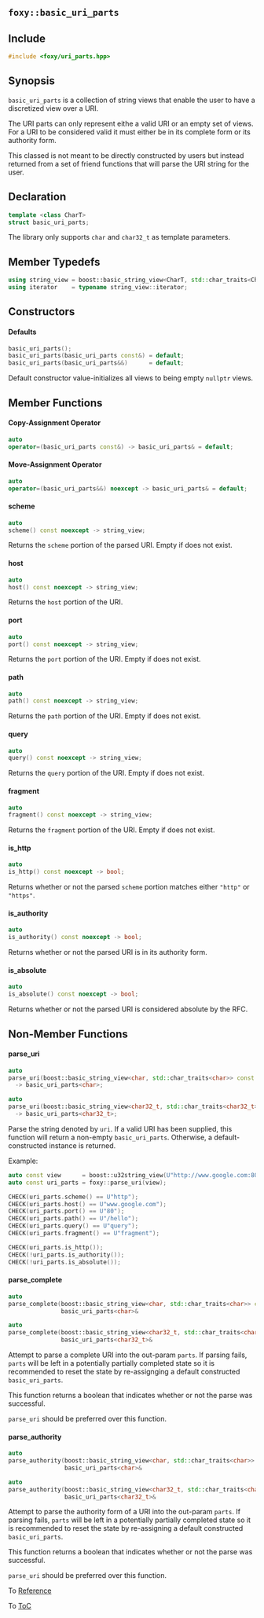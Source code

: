 ## `foxy::basic_uri_parts`

## Include

```c++
#include <foxy/uri_parts.hpp>
```

## Synopsis

`basic_uri_parts` is a collection of string views that enable the user to have a discretized view
over a URI.

The URI parts can only represent eithe a valid URI or an empty set of views. For a URI to be
considered valid it must either be in its complete form or its authority form.

This classed is not meant to be directly constructed by users but instead returned from a set of
friend functions that will parse the URI string for the user.

## Declaration

```c++
template <class CharT>
struct basic_uri_parts;
```

The library only supports `char` and `char32_t` as template parameters.

## Member Typedefs

```c++
using string_view = boost::basic_string_view<CharT, std::char_traits<CharT>>;
using iterator    = typename string_view::iterator;
```

## Constructors

#### Defaults

```c++
basic_uri_parts();
basic_uri_parts(basic_uri_parts const&) = default;
basic_uri_parts(basic_uri_parts&&)      = default;
```

Default constructor value-initializes all views to being empty `nullptr` views.

## Member Functions

#### Copy-Assignment Operator

```c++
auto
operator=(basic_uri_parts const&) -> basic_uri_parts& = default;
```

#### Move-Assignment Operator

```c++
auto
operator=(basic_uri_parts&&) noexcept -> basic_uri_parts& = default;
```

#### scheme

```c++
auto
scheme() const noexcept -> string_view;
```

Returns the `scheme` portion of the parsed URI. Empty if does not exist.

#### host

```c++
auto
host() const noexcept -> string_view;
```

Returns the `host` portion of the URI.

#### port

```c++
auto
port() const noexcept -> string_view;
```

Returns the `port` portion of the URI. Empty if does not exist.

#### path

```c++
auto
path() const noexcept -> string_view;
```

Returns the `path` portion of the URI. Empty if does not exist.

#### query

```c++
auto
query() const noexcept -> string_view;
```

Returns the `query` portion of the URI. Empty if does not exist.

#### fragment

```c++
auto
fragment() const noexcept -> string_view;
```

Returns the `fragment` portion of the URI. Empty if does not exist.

#### is_http

```c++
auto
is_http() const noexcept -> bool;
```

Returns whether or not the parsed `scheme` portion matches either `"http"` or `"https"`.

#### is_authority

```c++
auto
is_authority() const noexcept -> bool;
```

Returns whether or not the parsed URI is in its authority form.

#### is_absolute

```c++
auto
is_absolute() const noexcept -> bool;
```

Returns whether or not the parsed URI is considered absolute by the RFC.

## Non-Member Functions

#### parse_uri

```c++
auto
parse_uri(boost::basic_string_view<char, std::char_traits<char>> const uri)
  -> basic_uri_parts<char>;

auto
parse_uri(boost::basic_string_view<char32_t, std::char_traits<char32_t>> const uri)
  -> basic_uri_parts<char32_t>;
```

Parse the string denoted by `uri`. If a valid URI has been supplied, this function will return a
non-empty `basic_uri_parts`. Otherwise, a default-constructed instance is returned.

Example:

```c++
auto const view      = boost::u32string_view(U"http://www.google.com:80/hello?query#fragment");
auto const uri_parts = foxy::parse_uri(view);

CHECK(uri_parts.scheme() == U"http");
CHECK(uri_parts.host() == U"www.google.com");
CHECK(uri_parts.port() == U"80");
CHECK(uri_parts.path() == U"/hello");
CHECK(uri_parts.query() == U"query");
CHECK(uri_parts.fragment() == U"fragment");

CHECK(uri_parts.is_http());
CHECK(!uri_parts.is_authority());
CHECK(!uri_parts.is_absolute());
```

#### parse_complete

```c++
auto
parse_complete(boost::basic_string_view<char, std::char_traits<char>> const uri,
               basic_uri_parts<char>&                                       parts) -> bool;

auto
parse_complete(boost::basic_string_view<char32_t, std::char_traits<char32_t>> const uri,
               basic_uri_parts<char32_t>&                                           parts) -> bool;
```

Attempt to parse a complete URI into the out-param `parts`. If parsing fails, `parts` will be left
in a potentially partially completed state so it is recommended to reset the state by re-assignging
a default constructed `basic_uri_parts`.

This function returns a boolean that indicates whether or not the parse was successful.

`parse_uri` should be preferred over this function.

#### parse_authority

```c++
auto
parse_authority(boost::basic_string_view<char, std::char_traits<char>> const uri,
                basic_uri_parts<char>&                                       parts) -> bool;

auto
parse_authority(boost::basic_string_view<char32_t, std::char_traits<char32_t>> const uri,
                basic_uri_parts<char32_t>&                                           parts) -> bool;
```

Attempt to parse the authority form of a URI into the out-param `parts`. If parsing fails, `parts`
will be left in a potentially partially completed state so it is recommended to reset the state by
re-assigning a default constructed `basic_uri_parts`.

This function returns a boolean that indicates whether or not the parse was successful.

`parse_uri` should be preferred over this function.

To [Reference](../reference.md#Reference)

To [ToC](../index.md#Table-of-Contents)

